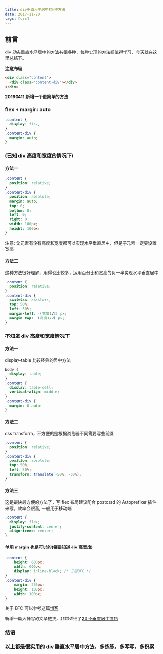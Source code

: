 ```yaml
---
title: div垂直水平居中的N种方法
date: 2017-11-20
tags: [css]
---
```


## 前言

div 动态垂直水平居中的方法有很多种，每种实现的方法都值得学习，今天就在这里总结下。

<!--more-->

**注意布局**

```html
<div class="content">
  <div class="content-div"></div>
</div>
```

**20190411 新增一个更简单的方法**

### flex + margin: auto

```css
.content {
  display: flex;
}
.content-div {
  margin: auto;
}
```

### (已知 div 高度和宽度的情况下)

#### 方法一

```css
.content {
  position: relative;
}
.content-div {
  position: absolute;
  margin: auto;
  top: 0;
  bottom: 0;
  left: 0;
  right: 0;
  width: 100px;
  height: 100px;
}
```

注意: 父元素有没有高度和宽度都可以实现水平垂直居中，但是子元素一定要设置宽高

#### 方法二

这种方法很好理解，用得也比较多，运用百分比和宽高的负一半实现水平垂直居中

```css
.content {
  position: relative;
}
.content-div {
  position: absolute;
  top: 50%;
  left: 50%;
  margin-left: -(宽度1/2) px;
  margin-top: -(高度1/2) px;
}
```

### 不知道 div 高度和宽度情况下

#### 方法一

display-table 比较经典的居中方法

```css
body {
  display: table;
}
.content {
  display: table-cell;
  vertical-align: middle;
}
.content-div {
  margin: 0 auto;
}
```

#### 方法二

css transform，不方便的是根据浏览器不同需要写些前缀

```css
.content {
  position: relative;
}
.content-div {
  position: absolute;
  top: 50%;
  left: 50%;
  transform: translate(-50%, -50%);
}
```

#### 方法三

这是最快最方便的方法了，写 flex 布局建议配合 postcssd 的 Autoprefixer 插件来写，效率会很高,
一般用于移动端

```css
.content {
  display: flex;
  justify-content: center;
  align-items: center;
}
```

#### 单用 margin 也是可以的(需要知道 div 高宽度)

```css
.content {
    height: 600px;
    width: 600px;
    display: inline-block; /* 开启BFC */
}
.content-div {
    margin: 250px;
    height: 100px;
    width: 100px;
}
```

关于 BFC 可以参考这篇[博客](https://www.w3cplus.com/css/understanding-block-formatting-contexts-in-css.html)

新增一篇大神写的文章链接，非常详细了[23 个垂直居中技巧](http://csscoke.com/2018/08/21/css-vertical-align/)

### 结语

### 以上都是很实用的 div 垂直水平居中方法，多练练，多写写，多积累
